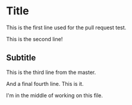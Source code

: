 # Title

This is the first line used for the pull request test.

This is the second line!

## Subtitle

This is the third line from the master.

And a final fourth line. This is it.

I'm in the middle of working on this file.